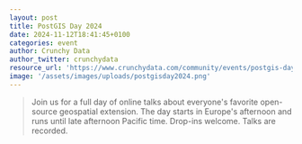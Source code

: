 ```yaml
---
layout: post
title: PostGIS Day 2024
date: 2024-11-12T18:41:45+0100
categories: event
author: Crunchy Data
author_twitter: crunchydata
resource_url: 'https://www.crunchydata.com/community/events/postgis-day-2024'
image: '/assets/images/uploads/postgisday2024.png'
---
```


>Join us for a full day of online talks about everyone's favorite open-source geospatial extension. The day starts in Europe's afternoon and runs until late afternoon Pacific time. Drop-ins welcome. Talks are recorded.

